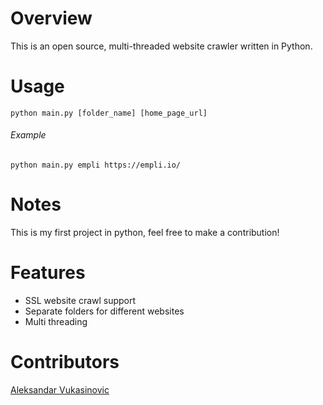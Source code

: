 # Overview

This is an open source, multi-threaded website crawler written in Python.

# Usage

`python main.py [folder_name] [home_page_url]`
###### Example
`python main.py empli https://empli.io/`

# Notes
This is my first project in python, feel free to make a contribution!

# Features
- SSL website crawl support
- Separate folders for different websites
- Multi threading

# Contributors
[Aleksandar Vukasinovic](https://www.linkedin.com/in/aleksandar-vukasinovic-a091348b/)
